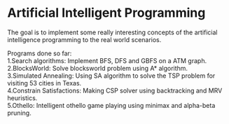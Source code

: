<h1>Artificial Intelligent Programming</h1>
The goal is to implement some really interesting concepts of the artificial intelligence programming to the real world scenarios. 

Programs done so far:<br/>
1.Search algorithms: Implement BFS, DFS and GBFS on a ATM graph.<br/>
2.BlocksWorld: Solve blocksworld problem using A* algorithm.<br/>
3.Simulated Annealing: Using SA algorithm to solve the TSP problem for visiting 53 cities in Texas.<br/>
4.Constrain Satisfactions: Making CSP solver using backtracking and MRV heuristics.<br/>
5.Othello: Intelligent othello game playing using minimax and alpha-beta pruning.<br/>
 